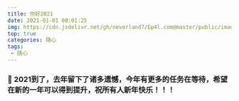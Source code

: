 ```yaml
---
title: 你好2021
date: 2021-01-01 00:01:25
img: https://cdn.jsdelivr.net/gh/neverland7/Ep4l.com@master/public/images/hi2021/hi2021.jpg
top: true
categories: 随心
tags:
 - 随心
---
```


### :triangular_flag_on_post: 2021到了，去年留下了诸多遗憾，今年有更多的任务在等待，希望在新的一年可以得到提升，祝所有人新年快乐！！！


